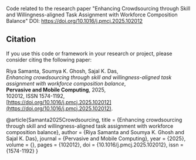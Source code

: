 Code related to the research paper "Enhancing Crowdsourcing through Skill and Willingness-aligned Task Assignment with Workforce Composition Balance" DOI: https://doi.org/10.1016/j.pmcj.2025.102012


 
## Citation

If you use this code or framework in your research or project, please consider citing the following paper:

Riya Samanta, Soumya K. Ghosh, Sajal K. Das,  
*Enhancing crowdsourcing through skill and willingness-aligned task assignment with workforce composition balance*,  
**Pervasive and Mobile Computing**, 2025,  
102012, ISSN 1574-1192,  
[https://doi.org/10.1016/j.pmcj.2025.102012](https://doi.org/10.1016/j.pmcj.2025.102012).


@article{Samanta2025Crowdsourcing,
  title = {Enhancing crowdsourcing through skill and willingness-aligned task assignment with workforce composition balance},
  author = {Riya Samanta and Soumya K. Ghosh and Sajal K. Das},
  journal = {Pervasive and Mobile Computing},
  year = {2025},
  volume = {},
  pages = {102012},
  doi = {10.1016/j.pmcj.2025.102012},
  issn = {1574-1192}
}
